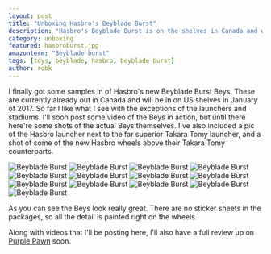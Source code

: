 ```yaml
---
layout: post
title: "Unboxing Hasbro's Beyblade Burst"
description: "Hasbro's Beyblade Burst is on the shelves in Canada and will be in the US in January. Let's take a look!"
category: unboxing
featured: hasbroburst.jpg
amazonterm: "Beyblade burst"
tags: [toys, beyblade, hasbro, beyblade burst]
author: robk
---
```


I finally got some samples in of Hasbro's new Beyblade Burst Beys. These are currently already out in Canada and will be in on US shelves in January of 2017. So far I like what I see with the exceptions of the launchers and stadiums. I'll soon post some video of the Beys in action, but until there here're some shots of the actual Beys themselves. I've also included a pic of the Hasbro launcher next to the far superior Takara Tomy launcher, and a shot of some of the new Hasbro wheels above their Takara Tomy counterparts.

![Beyblade Burst](/images/beybladeburst/bbb1.jpg)
![Beyblade Burst](/images/beybladeburst/bbb2.jpg)
![Beyblade Burst](/images/beybladeburst/bbb3.jpg)
![Beyblade Burst](/images/beybladeburst/bbb4.jpg)
![Beyblade Burst](/images/beybladeburst/bbb5.jpg)
![Beyblade Burst](/images/beybladeburst/bbb6.jpg)
![Beyblade Burst](/images/beybladeburst/bbb7.jpg)
![Beyblade Burst](/images/beybladeburst/bbb8.jpg)
![Beyblade Burst](/images/beybladeburst/bbb9.jpg)
![Beyblade Burst](/images/beybladeburst/bbb10.jpg)
![Beyblade Burst](/images/beybladeburst/bbb11.jpg)
![Beyblade Burst](/images/beybladeburst/bbb12.jpg)
![Beyblade Burst](/images/beybladeburst/bbb13.jpg)

As you can see the Beys look really great. There are no sticker sheets in the packages, so all the detail is painted right on the wheels.

Along with videos that I'll be posting here, I'll also have a full review up on [Purple Pawn](http://purplepawn.com) soon.
